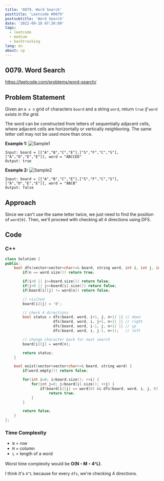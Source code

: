 ```yaml
---
title: '0079. Word Search'
posttitle: 'Leetcode #0079'
postsubtitle: 'Word Search'
date: '2022-09-28 07:30:00'
tags:
  - leetcode
  - medium
  - backtracking
lang: en
about: cp
---
```


## 0079. Word Search

https://leetcode.com/problems/word-search/

## Problem Statement

Given an `m x n` grid of characters `board` and a string `word`, return `true` _if_ `word` _exists in the grid_.

The word can be constructed from letters of sequentially adjacent cells, where adjacent cells are horizontally or vertically neighboring. The same letter cell may not be used more than once.

**Example 1:**
![Sample1](https://assets.leetcode.com/uploads/2020/11/04/word2.jpg)

```text
Input: board = [["A","B","C","E"],["S","F","C","S"],["A","D","E","E"]], word = "ABCCED"
Output: true
```

**Example 2:**
![Sample2](https://assets.leetcode.com/uploads/2020/10/15/word3.jpg)

```text
Input: board = [["A","B","C","E"],["S","F","C","S"],["A","D","E","E"]], word = "ABCB"
Output: false
```

## Approach

Since we can't use the same letter twice, we just need to find the position of `word[0]`. Then, we'll proceed with checking all 4 directions using DFS.

## Code

### C++

```cpp
class Solution {
public:
    bool dfs(vector<vector<char>>& board, string word, int i, int j, int n) {
        if(n == word.size()) return true;

        if(i<0 || i>=board.size()) return false;
        if(j<0 || j>=board[i].size()) return false;
        if(board[i][j] != word[n]) return false;

        // visited
        board[i][j] = '0';

        // check 4 directions
        bool status = dfs(board, word, i+1, j, n+1) || // down
                      dfs(board, word, i, j+1, n+1) || // right
                      dfs(board, word, i-1, j, n+1) || // up
                      dfs(board, word, i, j-1, n+1);   // left

        // change character back for next search
        board[i][j] = word[n];

        return status;
    }

    bool exist(vector<vector<char>>& board, string word) {
        if(word.empty()) return false;

        for(int i=0; i<board.size(); ++i) {
            for(int j=0; j<board[i].size(); ++j) {
                if(board[i][j] == word[0] && dfs(board, word, i, j, 0))
                    return true;
            }
        }

        return false;
    }
};
```

### Time Complexity

- `N` = row
- `M` = column
- `L` = length of a word

Worst time complexity would be **O(N・M・4^L)**.

I think it's `4^L` because for every `dfs`, we're checking 4 directions.
